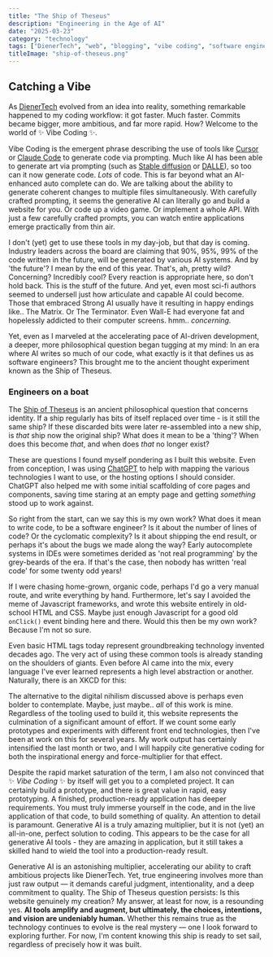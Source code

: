 ```yaml
---
title: "The Ship of Theseus"
description: "Engineering in the Age of AI"
date: "2025-03-23"
category: "technology"
tags: ["DienerTech", "web", "blogging", "vibe coding", "software engineering", "ai", "philosophy", "singularity", "digital identity"]
titleImage: "ship-of-theseus.png"
---
```


## Catching a Vibe


As [DienerTech](https://www.diener.tech) evolved from an idea into reality, something remarkable happened to my coding workflow: it got faster. Much faster. Commits became bigger, more ambitious, and far more rapid. How? Welcome to the world of ✨ Vibe Coding ✨.

Vibe Coding is the emergent phrase describing the use of tools like [Cursor](https://www.cursor.com/) or [Claude Code](https://www.anthropic.com/news/claude-3-7-sonnet) to generate code via prompting. Much like AI has been able to generate art via prompting (such as [Stable diffusion](https://stability.ai/) or [DALLE](https://openai.com/index/dall-e-3/)), so too can it now generate code. *Lots* of code. This is far beyond what an AI-enhanced auto complete can do. We are talking about the ability to generate coherent changes to multiple files simultaneously. With carefully crafted prompting, it seems the generative AI can literally go and build a website for you. Or code up a video game. Or implement a whole API. With just a few carefully crafted prompts, you can watch entire applications emerge practically from thin air.

I don't (yet) get to use these tools in my day-job, but that day is coming. Industry leaders across the board are claiming that 90%, 95%, 99% of the code written in the future, will be generated by various AI systems. And by 'the future'? I mean by the end of this year. That's, ah, pretty wild? Concerning? Incredibly cool? Every reaction is appropriate here, so don't hold back. This is the stuff of the future. And yet, even most sci-fi authors seemed to undersell just how articulate and capable AI could become. Those that embraced Strong AI usually have it resulting in happy endings like.. The Matrix. Or The Terminator. Even Wall-E had everyone fat and hopelessly addicted to their computer screens. hmm.. *concerning.* 

Yet, even as I marveled at the accelerating pace of AI-driven development, a deeper, more philosophical question began tugging at my mind: In an era where AI writes so much of our code, what exactly is it that defines us as software engineers? This brought me to the ancient thought experiment known as the Ship of Theseus.


### Engineers on a boat


The [Ship of Theseus](https://en.wikipedia.org/wiki/Ship_of_Theseus) is an ancient philosophical question that concerns identity. If a ship regularly has bits of itself replaced over time - is it still the same ship? If these discarded bits were later re-assembled into a new ship, is *that* ship now the original ship? What does it mean to be a 'thing'? When does this become *that*, and when does *that* no longer exist? 

These are questions I found myself pondering as I built this website. Even from conception, I was using [ChatGPT](https://chatgpt.com/) to help with mapping the various technologies I want to use, or the hosting options I should consider. ChatGPT also helped me with some initial scaffolding of core pages and components, saving time staring at an empty page and getting *something* stood up to work against. 

So right from the start, can we say this is my own work? What does it mean to write code, to be a software engineer? Is it about the number of lines of code? Or the cyclomatic complexity? Is it about shipping the end result, or perhaps it's about the bugs we made along the way? Early autocomplete systems in IDEs were sometimes derided as 'not real programming' by the grey-beards of the era. If that's the case, then nobody has written 'real code' for some twenty odd years!

If I were chasing home-grown, organic code, perhaps I'd go a very manual route, and write everything by hand. Furthermore, let's say I avoided the meme of Javascript frameworks, and wrote this website entirely in old-school HTML and CSS. Maybe just enough Javascript for a good old `onClick()` event binding here and there. Would this then be my own work? Because I'm not so sure.

Even basic HTML tags today represent groundbreaking technology invented decades ago. The very act of using these common tools is already standing on the shoulders of giants. Even before AI came into the mix, every language I've ever learned represents a high level abstraction or another. Naturally, there is an XKCD for this:

<BlogImage
  src="https://imgs.xkcd.com/comics/real_programmers.png"
  alt="Real Programmers (https://xkcd.com/378/)">
</BlogImage>

The alternative to the digital nihilism discussed above is perhaps even bolder to contemplate. Maybe, just maybe.. *all* of this work is mine. Regardless of the tooling used to build it, this website represents the culmination of a significant amount of effort. If we count some early prototypes and experiments with different front end technologies, then I've been at work on this for several years. My work output has certainly intensified the last month or two, and I will happily cite generative coding for both the inspirational energy and force-multiplier for that effect. 

Despite the rapid market saturation of the term, I am also not convinced that ✨ *Vibe Coding* ✨ by itself will get you to a completed project. It can certainly build a prototype, and there is great value in rapid, easy prototyping. A finished, production-ready application has deeper requirements. You must truly immerse yourself in the code, and in the live application of that code, to build something of quality. An attention to detail is paramount. Generative AI is a truly amazing multiplier, but it is not (yet) an all-in-one, perfect solution to coding. This appears to be the case for all generative AI tools - they are amazing in application, but it still takes a skilled hand to wield the tool into a production-ready result. 

Generative AI is an astonishing multiplier, accelerating our ability to craft ambitious projects like DienerTech. Yet, true engineering involves more than just raw output — it demands careful judgment, intentionality, and a deep commitment to quality. The Ship of Theseus question persists: Is this website genuinely my creation? My answer, at least for now, is a resounding yes. **AI tools amplify and augment, but ultimately, the choices, intentions, and vision are undeniably human.** Whether this remains true as the technology continues to evolve is the real mystery — one I look forward to exploring further. For now, I'm content knowing this ship is ready to set sail, regardless of precisely how it was built.